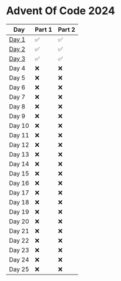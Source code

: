 # Advent Of Code 2024

| Day              | Part 1             | Part 2             |
| ---------------- | ------------------ | ------------------ |
| [Day 1](./day1/) | :white_check_mark: | :white_check_mark: |
| [Day 2](./day2/) | :white_check_mark: | :white_check_mark: |
| [Day 3](./day3/) | :white_check_mark: | :white_check_mark: |
| Day 4            | :x:                | :x:                |
| Day 5            | :x:                | :x:                |
| Day 6            | :x:                | :x:                |
| Day 7            | :x:                | :x:                |
| Day 8            | :x:                | :x:                |
| Day 9            | :x:                | :x:                |
| Day 10           | :x:                | :x:                |
| Day 11           | :x:                | :x:                |
| Day 12           | :x:                | :x:                |
| Day 13           | :x:                | :x:                |
| Day 14           | :x:                | :x:                |
| Day 15           | :x:                | :x:                |
| Day 16           | :x:                | :x:                |
| Day 17           | :x:                | :x:                |
| Day 18           | :x:                | :x:                |
| Day 19           | :x:                | :x:                |
| Day 20           | :x:                | :x:                |
| Day 21           | :x:                | :x:                |
| Day 22           | :x:                | :x:                |
| Day 23           | :x:                | :x:                |
| Day 24           | :x:                | :x:                |
| Day 25           | :x:                | :x:                |
